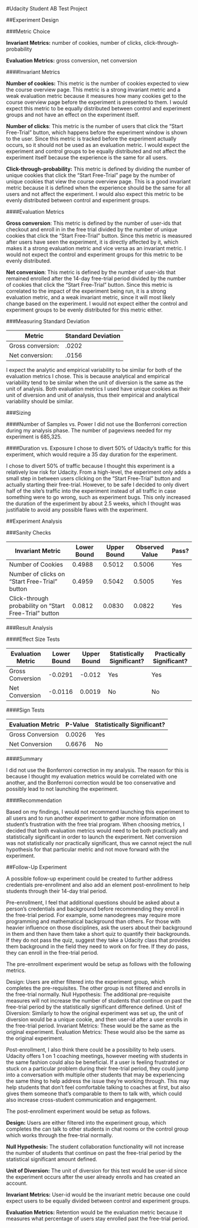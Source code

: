 #Udacity Student AB Test Project

##Experiment Design

###Metric Choice

**Invariant Metrics:** number of cookies, number of clicks, click-through-probability

**Evaluation Metrics:** gross conversion, net conversion

####Invariant Metrics

**Number of cookies:** This metric is the number of cookies expected to view the course overview page. This metric is a strong invariant metric and a weak evaluation metric because it measures how many cookies get to the course overview page before the experiment is presented to them. I would expect this metric to be equally distributed between control and experiment groups and not have an effect on the experiment itself.  

**Number of clicks**: This metric is the number of users that click the “Start Free-Trial” button, which happens before the experiment window is shown to the user. Since this metric is tracked before the experiment actually occurs, so it should not be used as an evaluation metric. I would expect the experiment and control groups to be equally distributed and not affect the experiment itself because the experience is the same for all users.

**Click-through-probability:** This metric is defined by dividing the number of unique cookies that click the “Start Free-Trial” page by the number of unique cookies that view the course overview page. This is a good invariant metric because it is defined when the experience should be the same for all users and not affect the experiment. I would also expect this metric to be evenly distributed between control and experiment groups.

####Evaluation Metrics

**Gross conversion**: This metric is defined by the number of user-ids that checkout and enroll in in the free trial divided by the number of unique cookies that click the “Start Free-Trial” button. Since this metric is measured after users have seen the experiment, it is directly affected by it, which makes it a strong evaluation metric and vice versa as an invariant metric. I would not expect the control and experiment groups for this metric to be evenly distributed.

**Net conversion**: This metric is defined by the number of user-ids that remained enrolled after the 14-day free-trial period divided by the number of cookies that click the “Start Free-Trial” button. Since this metric is correlated to the impact of the experiment being run, it is a strong evaluation metric, and a weak invariant metric, since it will most likely change based on the experiment. I would not expect either the control and experiment groups to be evenly distributed for this metric either.

###Measuring Standard Deviation

| Metric | Standard Deviation |
| ------ | ------------------ |
| Gross conversion: | .0202 |
| Net conversion: | .0156 |

I expect the analytic and empirical variability to be similar for both of the evaluation metrics I chose. This is because analytical and empirical variability tend to be similar when the unit of diversion is the same as the unit of analysis. Both evaluation metrics I used have unique cookies as their unit of diversion and unit of analysis, thus their empirical and analytical variability should be similar.

###Sizing

####Number of Samples vs. Power
I did not use the Bonferroni correction during my analysis phase. The number of pageviews needed for my experiment is 685,325.

####Duration vs. Exposure
I chose to divert 50% of Udacity’s traffic for this experiment, which would require a 35 day duration for the experiment.

I chose to divert 50% of traffic because I thought this experiment is a relatively low risk for Udacity. From a high-level, the experiment only adds a small step in between users clicking on the “Start Free-Trial” button and actually starting their free-trial. However, to be safe I decided to only divert half of the site’s traffic into the experiment instead of all traffic in case something were to go wrong, such as experiment bugs. This only increased the duration of the experiment by about 2.5 weeks, which I thought was justifiable to avoid any possible flaws with the experiment.

##Experiment Analysis

###Sanity Checks

| Invariant Metric | Lower Bound | Upper Bound | Observed Value | Pass? |
| ---------------- | ----------- | ----------- | -------------- | ----- |
| Number of Cookies | 0.4988 |  0.5012 |  0.5006 | Yes |
| Number of clicks on “Start Free-Trial” button | 0.4959 | 0.5042 | 0.5005 | Yes |
| Click-through probability on “Start Free-Trial” button | 0.0812 | 0.0830 | 0.0822 | Yes |

###Result Analysis

####Effect Size Tests

| Evaluation Metric | Lower Bound | Upper Bound | Statistically Significant? | Practically Significant? |
| ----------------- | ----------- | ----------- | -------------------------- | ------------------------ |
| Gross Conversion | -0.0291 | -0.012 | Yes | Yes |
| Net Conversion | -0.0116 | 0.0019 | No | No |

####Sign Tests

| Evaluation Metric | P-Value | Statistically Significant? |
| ----------------- | ------- | -------------------------- |
| Gross Conversion | 0.0026 | Yes |
| Net Conversion | 0.6676 | No |

####Summary

I did not use the Bonferroni correction in my analysis. The reason for this is because I thought my evaluation metrics would be correlated with one another, and the Bonferroni correction would be too conservative and possibly lead to not launching the experiment.

####Recommendation

Based on my findings, I would not recommend launching this experiment to all users and to run another experiment to gather more information on student’s frustration with the free trial program. When choosing metrics, I decided that both evaluation metrics would need to be both practically and statistically significant in order to launch the experiment. Net conversion was not statistically nor practically significant, thus we cannot reject the null hypothesis for that particular metric and not move forward with the experiment.

##Follow-Up Experiment

A possible follow-up experiment could be created to further address credentials pre-enrollment and also add an element post-enrollment to help students through their 14-day trial period.

Pre-enrollment, I feel that additional questions should be asked about a person’s credentials and background before recommending they enroll in the free-trial period. For example, some nanodegrees may require more programming and mathematical background than others. For those with heavier influence on those disciplines, ask the users about their background in them and then have them take a short quiz to quantify their backgrounds. If they do not pass the quiz, suggest they take a Udacity class that provides them background in the field they need to work on for free. If they do pass, they can enroll in the free-trial period.

The pre-enrollment experiment would be setup as follows with the following metrics.

Design: Users are either filtered into the experiment group, which completes the pre-requisites. The other group is not filtered and enrolls in the free-trial normally.
Null Hypothesis: The additional pre-requisite measures will not increase the number of students that continue on past the free-trial period by the statistically significant difference defined.
Unit of Diversion: Similarly to how the original experiment was set up, the unit of diversion would be a unique cookie, and then user-id after a user enrolls in the free-trial period.
Invariant Metrics: These would be the same as the original experiment.
Evaluation Metrics: These would also be the same as the original experiment.

Post-enrollment, I also think there could be a possibility to help users. Udacity offers 1 on 1 coaching meetings, however meeting with students in the same fashion could also be beneficial. If a user is feeling frustrated or stuck on a particular problem during their free-trial period, they could jump into a conversation with multiple other students that may be experiencing the same thing to help address the issue they’re working through. This may help students that don’t feel comfortable talking to coaches at first, but also gives them someone that’s comparable to them to talk with, which could also increase cross-student communication and engagement.

The post-enrollment experiment would be setup as follows.

**Design:** Users are either filtered into the experiment group, which completes the can talk to other students in chat rooms or the control group which works through the free-trial normally.

**Null Hypothesis:** The student collaboration functionality will not increase the number of students that continue on past the free-trial period by the statistical significant amount defined.

**Unit of Diversion:** The unit of diversion for this test would be user-id since the experiment occurs after the user already enrolls and has created an account.

**Invariant Metrics:** User-id would be the invariant metric because one could expect users to be equally divided between control and experiment groups.

**Evaluation Metrics:** Retention would be the evaluation metric because it measures what percentage of users stay enrolled past the free-trial period.
